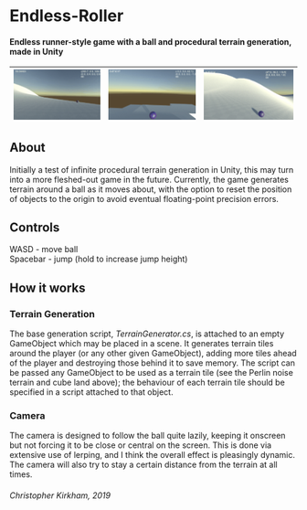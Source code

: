 # Endless-Roller
#### Endless runner-style game with a ball and procedural terrain generation, made in Unity

| <img src="images/endless-roller/README_PerlinNoise.gif"> | <img src="images/endless-roller/README_Cubes.gif"> | <img src="images/endless-roller/README_Camera.gif"> |
|:----:|:----:|:----:|

## About
Initially a test of infinite procedural terrain generation in Unity, this may turn into a more fleshed-out game in the future. Currently, the game generates terrain around a ball as it moves about, with the option to reset the position of objects to the origin to avoid eventual floating-point precision errors.

## Controls
<p> WASD - move ball <br>
Spacebar - jump (hold to increase jump height) </p>

## How it works
### Terrain Generation
The base generation script, *TerrainGenerator.cs*, is attached to an empty GameObject which may be placed in a scene. It generates terrain tiles around the player (or any other given GameObject), adding more tiles ahead of the player and destroying those behind it to save memory. The script can be passed any GameObject to be used as a terrain tile (see the Perlin noise terrain and cube land above); the behaviour of each terrain tile should be specified in a script attached to that object.

### Camera
The camera is designed to follow the ball quite lazily, keeping it onscreen but not forcing it to be close or central on the screen. This is done via extensive use of lerping, and I think the overall effect is pleasingly dynamic. The camera will also try to stay a certain distance from the terrain at all times.


###### Christopher Kirkham, 2019
